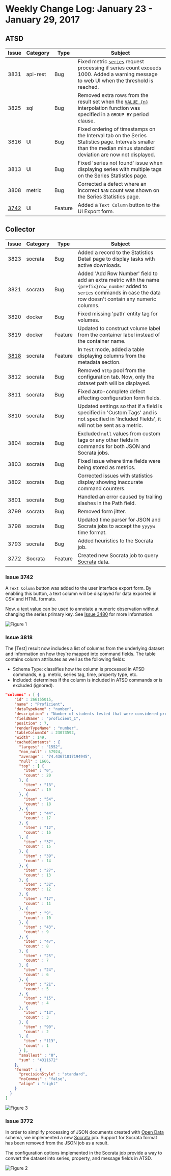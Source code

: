 # Weekly Change Log: January 23 - January 29, 2017

## ATSD

| Issue| Category    | Type    | Subject                                                                              |
|------|-------------|---------|--------------------------------------------------------------------------------------|
| 3831 | api-rest    | Bug     | Fixed metric [`series`](../../api/meta/entity/get.md#entity-get) request processing if series count exceeds 1000. Added a warning message to web UI when the threshold is reached. |
| 3825 | sql         | Bug     | Removed extra rows from the result set when the [`VALUE {n}`](../../sql/examples/interpolate-extend.md#interpolate-with-extend) interpolation function was specified in a `GROUP BY` period clause. |
| 3816 | UI          | Bug     | Fixed ordering of timestamps on the Interval tab on the Series Statistics page. Intervals smaller than the median minus standard deviation are now not displayed. |
| 3813 | UI          | Bug     | Fixed 'series not found' issue when displaying series with multiple tags on the Series Statistics page. |
| 3808 | metric      | Bug     | Corrected a defect where an incorrect `NaN` count was shown on the Series Statistics page. |
| [3742](#issue-3742) | UI          | Feature | Added a `Text Column` button to the UI Export form. |

## Collector

| Issue| Category    | Type    | Subject                                                                              |
|------|-------------|---------|--------------------------------------------------------------------------------------|
| 3823 | socrata     | Bug     | Added a record to the Statistics Detail page to display tasks with active downloads. |
| 3821 | socrata     | Bug     | Added 'Add Row Number' field to add an extra metric with the name `{prefix}row_number` added to `series` commands in case the data row doesn't contain any numeric columns. |
| 3820 | docker      | Bug     | Fixed missing 'path' entity tag for volumes. |
| 3819 | docker      | Feature     | Updated to construct volume label from the container label instead of the container name. |
| [3818](#issue-3818) | socrata     | Feature | In `Test` mode, added a table displaying columns from the metadata section. |
| 3812 | socrata     | Bug     | Removed `http` pool from the configuration tab. Now, only the dataset path will be displayed. |
| 3811 | socrata     | Bug     | Fixed auto-complete defect affecting configuration form fields. |
| 3810 | socrata     | Bug     | Updated settings so that if a field is specified in 'Custom Tags' and is not specified in 'Included Fields', it will not be sent as a metric.|
| 3804 | socrata     | Bug     | Excluded `null` values from custom tags or any other fields in commands for both JSON and Socrata jobs. |
| 3803 | socrata     | Bug     | Fixed issue where time fields were being stored as metrics. |
| 3802 | socrata     | Bug     | Corrected issues with statistics display showing inaccurate command counters. |
| 3801 | socrata     | Bug     | Handled an error caused by trailing slashes in the Path field. |
| 3799 | socrata     | Bug     | Removed form jitter. |
| 3798 | socrata     | Bug     | Updated time parser for JSON and Socrata jobs to accept the `yyyyw` time format. |
| 3793 | socrata     | Bug     | Added heuristics to the Socrata job. |
| [3772](#issue-3772) | Socrata     | Feature | Created new Socrata job to query [Socrata](https://socrata.com/) data. |

### Issue 3742

A `Text Column` button was added to the user interface export form. By enabling this button, a text column will be displayed for data exported in CSV and HTML formats.

Now, a [text value](../../api/network/series.md#series-tags-text-value-messages) can be used to annotate a numeric observation without changing the series primary key. See
[Issue 3480](../../changelogs/2017_02#issue-3480) for more information.

![Figure 1](./Images/Figure1.png)

### Issue 3818

The [Test] result now includes a list of columns from the underlying dataset and information on how they're mapped into command fields. The table contains column attributes as well as the following fields:

* Schema Type: classifies how the column is processed in ATSD commands, e.g. metric, series tag, time, property type, etc.
* Included: determines if the column is included in ATSD commands or is excluded (ignored).

```json
"columns" : [ {
    "id" : 266155015,
    "name" : "Proficient",
    "dataTypeName" : "number",
    "description" : "Number of students tested that were considered proficient - meeting standard score metric associated with the grade and content.  A null value identified by SCS (small cell size) indicates data was redacted to ensure privacy standards where met.",
    "fieldName" : "proficient_1",
    "position" : 7,
    "renderTypeName" : "number",
    "tableColumnId" : 23073592,
    "width" : 149,
    "cachedContents" : {
      "largest" : "1552",
      "non_null" : 57924,
      "average" : "74.43671017194945",
      "null" : 1666,
      "top" : [ {
        "item" : "0",
        "count" : 20
      }, {
        "item" : "18",
        "count" : 19
      }, {
        "item" : "54",
        "count" : 18
      }, {
        "item" : "44",
        "count" : 17
      }, {
        "item" : "12",
        "count" : 16
      }, {
        "item" : "37",
        "count" : 15
      }, {
        "item" : "39",
        "count" : 14
      }, {
        "item" : "27",
        "count" : 13
      }, {
        "item" : "32",
        "count" : 12
      }, {
        "item" : "17",
        "count" : 11
      }, {
        "item" : "9",
        "count" : 10
      }, {
        "item" : "43",
        "count" : 9
      }, {
        "item" : "47",
        "count" : 8
      }, {
        "item" : "25",
        "count" : 7
      }, {
        "item" : "24",
        "count" : 6
      }, {
        "item" : "21",
        "count" : 5
      }, {
        "item" : "15",
        "count" : 4
      }, {
        "item" : "13",
        "count" : 3
      }, {
        "item" : "90",
        "count" : 2
      }, {
        "item" : "113",
        "count" : 1
      } ],
      "smallest" : "0",
      "sum" : "4311672"
    },
    "format" : {
      "precisionStyle" : "standard",
      "noCommas" : "false",
      "align" : "right"
    }
  }
]
```

![Figure 3](./Images/Figure3.png)

### Issue 3772

In order to simplify processing of JSON documents created with [Open Data](https://project-open-data.cio.gov/v1.1/schema/) schema, we implemented a new [Socrata](https://github.com/axibase/axibase-collector/blob/master/jobs/socrata.md) job. Support for Socrata format has been removed from the JSON job as a result.

The configuration options implemented in the Socrata job provide a way to convert the dataset into series, property, and message fields in ATSD.

![Figure 2](./Images/Figure2.png)
